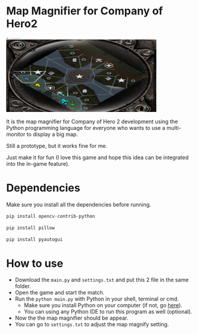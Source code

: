 # Map Magnifier for Company of Hero2 

<img src="https://github.com/PerfecXX/COH2-MapMagnifier/blob/main/doc/img/coh2-map-magnifier.png" alt="COH2 Map Magnifier" width="400" height="200">

It is the map magnifier for Company of Hero 2 development using the Python programming language for everyone who wants to use a multi-monitor to display a big map.

Still a prototype, but it works fine for me.

Just make it for fun (I love this game and hope this idea can be integrated into the in-game feature).


# Dependencies

Make sure you install all the dependencies before running.

```python
pip install opencv-contrib-python
```

```python
pip install pillow
```

```python
pip install pyautogui
```

# How to use

- Download the `main.py` and `settings.txt` and put this 2 file in the same folder.
- Open the game and start the match.
- Run the `python main.py` with Python in your shell, terminal or cmd.
  - Make sure you install Python on your computer (if not, go [here](https://www.python.org/downloads/)).
  - You can using any Python IDE to run this program as well (optional).
- Now the the map magnifier should be appear.
- You can go to `settings.txt` to adjust the map magnify setting.
